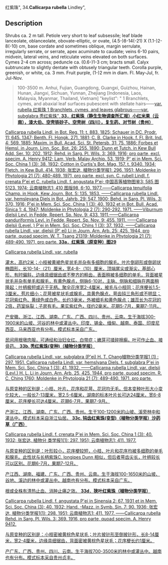 红紫珠",
34.**Callicarpa rubella** Lindley",

## Description
Shrubs ca. 2 m tall. Petiole very short to leaf subsessile; leaf blade lanceolate, oblanceolate, obovate-elliptic, or ovate, (4.5-)8-14(-21) X  (1.1-)2-8(-10) cm, base cordate and sometimes oblique, margin serrulate, irregularly serrate, or serrate, apex acuminate to caudate; veins 6-10 pairs, midvein, lateral veins, and reticulate veins elevated on both surfaces. Cymes 2-4 cm across; peduncle ca. (0.6-)1-3 cm; bracts small. Calyx subtruncate to slightly dentate with obtusely triangular teeth. Corolla purple, greenish, or white, ca. 3 mm. Fruit purple, (1-)2 mm in diam. Fl. May-Jul, fr. Jul-Nov.

> 100-3500 m. Anhui, Fujian, Guangdong, Guangxi, Guizhou,  Hainan, Hunan, Jiangxi, Sichuan, Yunnan, Zhejiang [Indonesia,  Laos,  Malaysia,  Myanmar,  Thailand,  Vietnam]
  "keylist": "
1 Branchlets, cymes, and abaxial leaf surfaces pubescent with stellate hairs——<a href='/info/Callicarpa rubella var. rubella?t=foc'>var. rubella 红紫珠
1 Branchlets, cymes, and leaves glabrous——<a href='/info/Callicarpa rubella var. subglabra?t=foc'>var. subglabra 秃红紫珠",
**33．红紫珠（静生生物调查所汇报）小红米果（云南），漆大伯、空壳铁砂子、空壳树（四川），复生药、对节树（贵州）**

Callicarpa rubella Lindl. in Bot. Reg. 11: t. 883. 1825; Schauer in DC. Prodr. 11: 645. 1347; Benth. Fl. Hongk. 271. 1881; C. B. Clarke in Hook. f. Fl. Brit. Ind. 4: 569. 1885; Maxim. in Bull. Acad. Sci. St. Petersb. 31: 75. 1886; Forbes et Hemsl. in Journ. Linn. Soc. Bot. 26: 255. 1890; Dunn et Tutch. in Kew Bull Add. Ser. 10: 202. 1912; Rehd. in Sarg. Pl. Wils. 3: 369. 1916; pro parte, excl. specim. A. Henry 9412; Lam, Verb. Malay Archip. 53. 1919; P' ei in Mem. Sci. Soc. China 1 (3): 38. 1932; Cotton in Curtis's Bot. Mag. 157. t. 9340. 1934; Fletch. in Kew Bull. 414. 1938; 张宏达, 植物分类学报1: 296. 1951; Moldenke in Phytologia 21 (7): 480-489. 1971, pro parte, excl. syn. C. rubell Lindl. f. crenata P'ei et C. rubella Lindl. f. angustata P'ei; 中国高等植物图鉴3: 585 图5123. 1974; 云南植物志1: 410 图版98, 6-10. 1977.——Callicarpa tenuifolia Champ. in Hook. Kew Journ. Bot. 5: 135. 1853. ——Callicarpa rubella Lindl. var. hemsleyana Diels in Bot. Jahrb. 29: 547. 1900; Behd. in Sarg. Pl. Wils. 3: 370, 1916; P'ei in Mem. Sci. Soc. China 1 (3): 40. 1932 et in Bot. Bull. Acad. Sinica 1: 4. 1947; Moldenke in Phytologia 2 (7): 290-292. 1971. ——Viburnum dielsii Levl. in Fedde, Repert. Sp. Nov. 9: 433. 1911.——Callicarpa panduriformis Levl. in Fedde, Repert. Sp. Nov. 9: 455. 1911. ——Callicarpa dielsii (Level. ) P'ei in Mem. Sci. Soc. Chins 1 (3): 37. 1932. ——Callicarpa rubella Lindl. var. dielsii (P' ei) Li in Journ. Arn. Arb. 25: 425. 1944, pro parte, quoad specim. W. T. Tsang 21319; Moldenke in Phytologia 21 (7): 489-490. 1971, pro parte.
**33a．红紫珠（原变种）图29**

Callicarpa rubella Lindl. var. rubella

灌木，高约2米；小枝被黄褐色星状毛并杂有多细胞的腺毛。叶片倒卵形或倒卵状椭圆形，长10-14-（21）厘米，宽4-8-（10）厘米，顶端尾尖或渐尖，基部心形，有时偏斜，边缘具细锯齿或不整齐的粗齿，表面稍被多细胞的单毛，背面被星状毛并杂有单毛和腺毛，有黄色腺点，侧脉6-10对，主脉、侧脉和细脉在两面稍隆起；叶柄极短或近于无柄。聚伞花序宽2-4厘米，被毛与小枝同；花序梗长1.5-3厘米，苞片细小；花萼被星状毛或腺毛，具黄色腺点，萼齿钝三角形或不明显；花冠紫红色、黄绿色或白色，长约3毫米，外被细毛和黄色腺点；雄蕊长为花冠的2倍，药室纵裂；子房有毛。果实紫红色，径约2毫米。花期5-7月，果期7-11月。

产安徽、浙江、江西、湖南、广东、广西、四川、贵州、云南。生于海拔300-1900米的山坡、河谷的林中或灌丛中。印度、锡金、缅甸、越南、泰国、印度尼西亚、马来西亚也有分布。模式标本采自广东。

民间用根墩肉服，可通经和治妇女红、白带症；嫩芽可揉碎擦癣。叶可作止血、接骨药。
**33b. 秃红紫珠(变种)（植物分类学报）**

Callicarpa rubella Lindl. var. subglabra (P'ei) H. T. Chang植物分类学报1 (1) : 297. 1951. Callicarpa rubella Lindl. var. hemslyana Diels. f. subglabra P'ei in Mem. Sci. Soc. China 1 (3): 41. 1932. ——Callicarpa rubella Lindl. var. dielsii (Levl.) H. L. Li in Journ. Arn. Arb. 25, 425. 1944, pro parte, quoad specim. R. C. Ching 1760; Moldenke in Phytologia 21 (7): 489-490. 1971, pro parte.

与原变种的区别是：小枝、叶片、花序和花萼、花冠均无毛。但本变种叶形大小变化较大，一般长7-13厘米，宽2.5-6厘米，湖南的标本叶片长可达24厘米，宽6-8厘米，花序梗长可达4厘米。花期6-7月，果期7-9月。

产浙江、江西、湖南、广东、广西、贵州。生于100-1200米的山坡、溪旁林中和灌丛中。模式标本采自浙江仙居。
**33c. 钝齿红紫珠(变型)（植物分类学报）沙药草（广西）**

Callicarpa rubella Lindl. f. crenata P'ei in Mem. Sci. Soc. China 1 (3): 40. 1932; 张宏达, 植物分 类学报1(1): 297. 1951; 云南植物志1: 411. 1977.

与原变种的区别是：叶形较小，花序梗较短，小枝、叶片和花序均被多细胞的单毛和腺毛。此性状与长柄紫珠C. longipes Dunn 相似，但后者萼齿尖长，叶柄较长可以区别。花期6-7月，果期7-12月。

产江西、湖南、福建、广东、广西、贵州、云南。生于海拔100-1650米的山坡、谷地、溪边的林中或灌丛中。越南也有分布。模式标本采自广东。

根或全株有清热止血、消肿止痛之效。
**33d．狭叶红紫珠（植物分类学报）**

Callicarpa rubella Lindl. f. angustata P'ei in Sinensia 2: 67. 1931 et in Mem. Sci. Soc. China (3); 40. 1932; Hand. -Mazz. in Symb. Sin. 7: 90. 1936; 张宏达, 植物分类学报1(1): 298. 1951; 云南植物志1: 411. 1977. ——Callicarpa rubella Rehd. in Sarg. Pl. Wils. 3: 369. 1916, pro parte, quoad specim. A. Henry 9412.

与原变种的区别是：小枝密被黄棕色星状毛；叶片披针形至倒披针形，长8-14厘米，宽2-4厘米，边缘具细锯齿，背面密被黄棕色星状毛；花序梗长约1厘米。

产广东、广西、贵州、四川、云南。生于海拔700-3500米的林中或灌丛中。越南也有分布。模式标本采自贵州贞丰。
